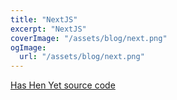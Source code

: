 ```yaml
---
title: "NextJS"
excerpt: "NextJS"
coverImage: "/assets/blog/next.png"
ogImage:
  url: "/assets/blog/next.png"
---
```


[Has Hen Yet source code](https://github.com/Vicskips/hashenyet)
